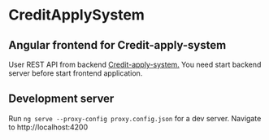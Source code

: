 # CreditApplySystem

## Angular frontend for Credit-apply-system

User REST API from backend [Credit-apply-system.](https://github.com/oguzdanis/credit-apply-system) You need start backend server before start frontend application.

## Development server

Run ```ng serve --proxy-config proxy.config.json``` for a dev server. Navigate to http://localhost:4200

